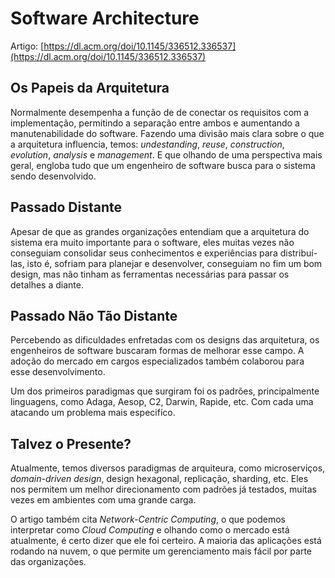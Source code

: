 # Software Architecture

Artigo: [https://dl.acm.org/doi/10.1145/336512.336537](https://dl.acm.org/doi/10.1145/336512.336537)

## Os Papeis da Arquitetura

Normalmente desempenha a função de de conectar os requisitos com a implementação, permitindo a separação entre ambos e aumentando a manutenabilidade do software. Fazendo uma divisão mais clara sobre o que a arquitetura influencia, temos: _undestanding_, _reuse_, _construction_, _evolution_, _analysis_ e _management_. E que olhando de uma perspectiva mais geral, engloba tudo que um engenheiro de software busca para o sistema sendo desenvolvido.

## Passado Distante

Apesar de que as grandes organizações entendiam que a arquitetura do sistema era muito importante para o software, eles muitas vezes não conseguiam consolidar seus conhecimentos e experiências para distribuí-las, isto é, sofriam para planejar e desenvolver, conseguiam no fim um bom design, mas não tinham as ferramentas necessárias para passar os detalhes a diante.

## Passado Não Tão Distante

Percebendo as dificuldades enfretadas com os designs das arquitetura, os engenheiros de software buscaram formas de melhorar esse campo. A adoção do mercado em cargos especializados também colaborou para esse desenvolvimento.

Um dos primeiros paradigmas que surgiram foi os padrões, principalmente linguagens, como Adaga, Aesop, C2, Darwin, Rapide, etc. Com cada uma atacando um problema mais especifíco.

## Talvez o Presente?

Atualmente, temos diversos paradigmas de arquiteura, como microserviços, _domain-driven design_, design hexagonal, replicação, sharding, etc. Eles nos permitem um melhor direcionamento com padrões já testados, muitas vezes em ambientes com uma grande carga.

O artigo também cita _Network-Centric Computing_, o que podemos interpretar como _Cloud Computing_ e olhando como o mercado está atualmente, é certo dizer que ele foi certeiro. A maioria das aplicações está rodando na nuvem, o que permite um gerenciamento mais fácil por parte das organizações.
